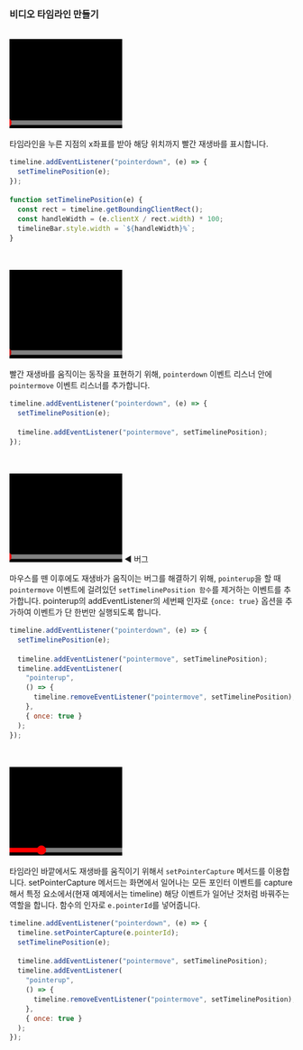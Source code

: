 ### 비디오 타임라인 만들기

<br>

<img src="../readme/pointerdown.gif" width="200" />

타임라인을 누른 지점의 x좌표를 받아 해당 위치까지 빨간 재생바를 표시합니다.

```js
timeline.addEventListener("pointerdown", (e) => {
  setTimelinePosition(e);
});

function setTimelinePosition(e) {
  const rect = timeline.getBoundingClientRect();
  const handleWidth = (e.clientX / rect.width) * 100;
  timelineBar.style.width = `${handleWidth}%`;
}
```

<br>
<br>

<img src="../readme/pointermove.gif" width="200" />

빨간 재생바를 움직이는 동작을 표현하기 위해, `pointerdown` 이벤트 리스너 안에 `pointermove` 이벤트 리스너를 추가합니다.

```js
timeline.addEventListener("pointerdown", (e) => {
  setTimelinePosition(e);

  timeline.addEventListener("pointermove", setTimelinePosition);
});
```

<br>
<br>

<img src="../readme/pointermove-bug.gif" width="200" />
◀ 버그

마우스를 뗀 이후에도 재생바가 움직이는 버그를 해결하기 위해, `pointerup`을 할 때 `pointermove` 이벤트에 걸려있던 `setTimelinePosition 함수`를 제거하는 이벤트를 추가합니다. pointerup의 addEventListener의 세번째 인자로 `{once: true}` 옵션을 추가하여 이벤트가 단 한번만 실행되도록 합니다.

```js
timeline.addEventListener("pointerdown", (e) => {
  setTimelinePosition(e);

  timeline.addEventListener("pointermove", setTimelinePosition);
  timeline.addEventListener(
    "pointerup",
    () => {
      timeline.removeEventListener("pointermove", setTimelinePosition);
    },
    { once: true }
  );
});
```

<br>
<br>

<img src="../readme/setpositioncapture.gif" width="200" />

타임라인 바깥에서도 재생바를 움직이기 위해서 `setPointerCapture` 메서드를 이용합니다. setPointerCapture 메서드는 화면에서 일어나는 모든 포인터 이벤트를 capture해서 특정 요소에서(현재 예제에서는 timeline) 해당 이벤트가 일어난 것처럼 바꿔주는 역할을 합니다. 함수의 인자로 `e.pointerId`를 넣어줍니다.

```js
timeline.addEventListener("pointerdown", (e) => {
  timeline.setPointerCapture(e.pointerId);
  setTimelinePosition(e);

  timeline.addEventListener("pointermove", setTimelinePosition);
  timeline.addEventListener(
    "pointerup",
    () => {
      timeline.removeEventListener("pointermove", setTimelinePosition);
    },
    { once: true }
  );
});
```

